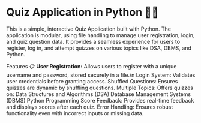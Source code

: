 # Quiz Application in Python 🧠🎯
This is a simple, interactive Quiz Application built with Python. The application is modular, using file handling to manage user registration, login, and quiz question data. It provides a seamless experience for users to register, log in, and attempt quizzes on various topics like DSA, DBMS, and Python.

Features 📋
<b>User Registration:</b> Allows users to register with a unique username and password, stored securely in a file./n
Login System: Validates user credentials before granting access.
Shuffled Questions: Ensures quizzes are dynamic by shuffling questions.
Multiple Topics: Offers quizzes on:
Data Structures and Algorithms (DSA)
Database Management Systems (DBMS)
Python Programming
Score Feedback: Provides real-time feedback and displays scores after each quiz.
Error Handling: Ensures robust functionality even with incorrect inputs or missing data.
